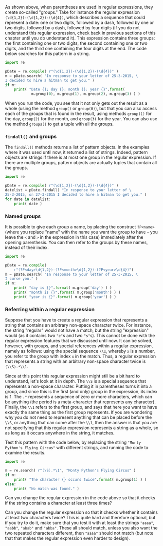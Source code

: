 As shown above, when parentheses are used in regular expressions, they
create so-called "groups." Take for instance the regular expression
`(\d{1,2})-(\d{1,2})-(\d{4})`, which describes a sequence that could
represent a date: one or two digits, followed by a dash, followed by one
or two digits, followed by a dash, followed by four digits (if you do
not understand this regular expression, check back in previous sections
of this chapter until you do understand it). This expression contains
three groups: the first containing one or two digits, the second
containing one or two digits, and the third one containing the four
digits at the end. The code below searches for this pattern in a string.

```python
import re

pDate = re.compile( r"(\d{1,2})-(\d{1,2})-(\d{4})" )
m = pDate.search( "In response to your letter of 25-3-2015, \
I decided to hire a hitman to get you." )
if m:
    print( "Date {}; day {}; month {}; year {}".format( 
            m.group(0), m.group(1), m.group(2), m.group(3) ) )
```

When you run the code, you see that it not only gets out the result as a
whole (using the method `group()` or `group(0)`), but that you can also
access each of the groups that is found in the result, using methods
`group(1)` for the day, `group(2)` for the month, and `group(3)` for the
year. You can also use the method `groups()` to get a tuple with all the
groups.

### `findall()` and groups

The `findall()` methods returns a list of pattern objects. In the
examples where it was used until now, it returned a list of strings.
Indeed, pattern objects are strings if there is at most one group in the
regular expression. If there are multiple groups, pattern objects are
actually tuples that contain all the groups.

```python
import re

pDate = re.compile( r"(\d{1,2})-(\d{1,2})-(\d{4})" )
datelist = pDate.findall( "In response to your letter of \
25-3-2015, on 27-3-2015 I decided to hire a hitman to get you." )
for date in datelist:
    print( date )
```

### Named groups

It is possible to give each group a name, by placing the construct
`?P<name>` (where you replace "name" with the name you want the group to
have – you leave the `<` and `>` in the expression in this case)
immediately after the opening parenthesis. You can then refer to the
groups by these names, instead of their index.

```python
import re

pDate = re.compile(
    r"(?P<day>\d{1,2})-(?P<month>\d{1,2})-(?P<year>\d{4})")
m = pDate.search( "In response to your letter of 25-3-2015, \
I curse you." )
if m:
    print( "day is {}".format( m.group('day') ) )
    print( "month is {}".format( m.group('month') ) )
    print( "year is {}".format( m.group('year') ) )
```

### Referring within a regular expression

Suppose that you have to create a regular expression that represents a
string that contains an arbitrary non-space character twice. For
instance, the string "regular" would not have a match, but the string
"expression" would (as it contains two `"e"`s and two `"s"`s). This
cannot be done with the regular expression features that we discussed
until now. It can be solved, however, with groups, and special
references within a regular expression, namely as follows: using the
special sequence `\\x`, whereby `x` is a number, you refer to the group
with index `x` in the match. Thus, a regular expression that represents
a string with an arbitrary non-space character twice is `(\\S).*\\1`.

Since at this point this regular expression might still be a bit hard to
understand, let's look at it in depth. The `\\S` is a special sequence
that represents a non-space character. Putting it in parentheses turns
it into a group, and since this is the first (and only) group in the
expression, its index is 1. The `.*` represents a sequence of zero or
more characters, which can be anything (the period is a meta-character
that represents any character). Finally, the `\\1` refers to the first
group, and says that here you want to have exactly the same thing as the
first group represents. If you are wondering why you do not need to
represent anything that can be placed before the `\\S`, or anything that
can come after the `\\1`, then the answer is that you are not specifying
that this regular expression represents a string as a whole, so as long
as it occurs anywhere in the string, it matches.

Test this pattern with the code below, by replacing the string
`"Monty Python's Flying Circus"` with different strings, and running the
code to examine the results.

```python
import re

m = re.search( r"(\S).*\1", "Monty Python's Flying Circus" )
if m:
    print( "The character {} occurs twice".format( m.group(1) ) )
else:
    print( "No match was found." )
```

Can you change the regular expression in the code above so that it
checks if the string contains a character at least three times?

Can you change the regular expression so that it checks whether it
contains at least two characters twice? This is quite hard and therefore
optional, but if you try to do it, make sure that you test it with at
least the strings `"aaaa"`, `"aabb"`, `"abab"` and `"abba"`. These all
should match, unless you also want the two repeated characters
different, then `"aaaa"` should not match (but note that that makes the
regular expression even harder to design).
